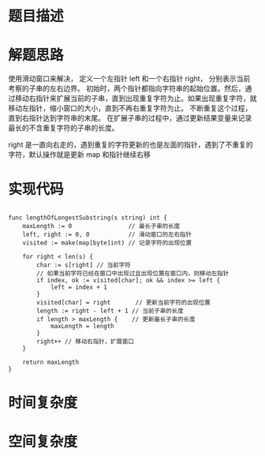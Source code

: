 # 题目描述

# 解题思路
使用滑动窗口来解决，
定义一个左指针 left 和一个右指针 right， 分别表示当前考察的子串的左右边界。
初始时，两个指针都指向字符串的起始位置。然后，通过移动右指针来扩展当前的子串，直到出现重复字符为止。如果出现重复字符，就移动左指针，缩小窗口的大小，直到不再右重复字符为止。
不断重复这个过程，直到右指针达到字符串的末尾。
在扩展子串的过程中，通过更新结果变量来记录最长的不含重复字符的子串的长度。


right 是一直向右走的，遇到重复的字符更新的也是左面的指针，遇到了不重复的字符，默认操作就是更新 map 和指针继续右移

# 实现代码

```golang

func lengthOfLongestSubstring(s string) int {
	maxLength := 0                // 最长子串的长度
	left, right := 0, 0           // 滑动窗口的左右指针
	visited := make(map[byte]int) // 记录字符的出现位置

	for right < len(s) {
		char := s[right] // 当前字符
		// 如果当前字符已经在窗口中出现过且出现位置在窗口内，则移动左指针
		if index, ok := visited[char]; ok && index >= left {
			left = index + 1
		}
		visited[char] = right       // 更新当前字符的出现位置
		length := right - left + 1 // 当前子串的长度
		if length > maxLength {    // 更新最长子串的长度
			maxLength = length
		}
		right++ // 移动右指针，扩展窗口
	}

	return maxLength
}

```

# 时间复杂度

# 空间复杂度
